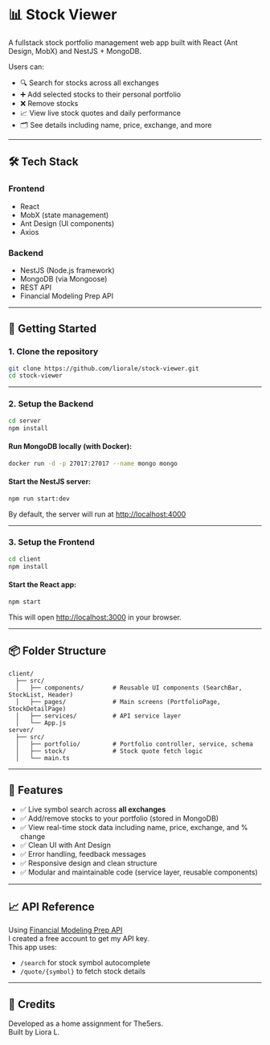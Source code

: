 # 📊 Stock Viewer

A fullstack stock portfolio management web app built with React (Ant Design, MobX) and NestJS + MongoDB.

Users can:
- 🔍 Search for stocks across all exchanges
- ➕ Add selected stocks to their personal portfolio
- ❌ Remove stocks
- 📈 View live stock quotes and daily performance
- 🗂️ See details including name, price, exchange, and more

---

## 🛠 Tech Stack

### Frontend
- React
- MobX (state management)
- Ant Design (UI components)
- Axios

### Backend
- NestJS (Node.js framework)
- MongoDB (via Mongoose)
- REST API
- Financial Modeling Prep API

---

## 🚀 Getting Started

### 1. Clone the repository

```bash
git clone https://github.com/liorale/stock-viewer.git
cd stock-viewer
```

---

### 2. Setup the Backend

```bash
cd server
npm install
```

#### Run MongoDB locally (with Docker):

```bash
docker run -d -p 27017:27017 --name mongo mongo
```

#### Start the NestJS server:

```bash
npm run start:dev
```

By default, the server will run at [http://localhost:4000](http://localhost:4000)

---

### 3. Setup the Frontend

```bash
cd client
npm install
```

#### Start the React app:

```bash
npm start
```

This will open [http://localhost:3000](http://localhost:3000) in your browser.

---

## 📦 Folder Structure

```
client/
  ├── src/
  │   ├── components/        # Reusable UI components (SearchBar, StockList, Header)
  │   ├── pages/             # Main screens (PortfolioPage, StockDetailPage)
  │   ├── services/          # API service layer
  │   └── App.js
server/
  ├── src/
  │   ├── portfolio/         # Portfolio controller, service, schema
  │   ├── stock/             # Stock quote fetch logic
  │   └── main.ts
```

---

## 🧪 Features

- ✅ Live symbol search across **all exchanges**
- ✅ Add/remove stocks to your portfolio (stored in MongoDB)
- ✅ View real-time stock data including name, price, exchange, and % change
- ✅ Clean UI with Ant Design
- ✅ Error handling, feedback messages
- ✅ Responsive design and clean structure
- ✅ Modular and maintainable code (service layer, reusable components)

---

## 📈 API Reference

Using [Financial Modeling Prep API](https://site.financialmodelingprep.com/developer/docs/)  
I created a free account to get my API key.  
This app uses:
- `/search` for stock symbol autocomplete
- `/quote/{symbol}` to fetch stock details

---

## 🙌 Credits

Developed as a home assignment for The5ers.  
Built by Liora L.

